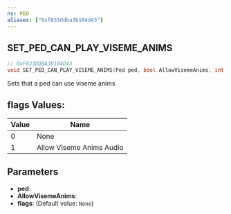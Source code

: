 ```yaml
---
ns: PED
aliases: ["0xf833ddba3b104d43"]
---
```

## SET_PED_CAN_PLAY_VISEME_ANIMS

```c
// 0xF833DDBA3B104D43
void SET_PED_CAN_PLAY_VISEME_ANIMS(Ped ped, bool AllowVisemeAnims, int flags);
```

Sets that a ped can use viseme anims

## flags Values:
| Value | Name |
| --- | --- |
| 0 | None |
| 1 | Allow Viseme Anims Audio |


## Parameters
* **ped**: 
* **AllowVisemeAnims**: 
* **flags**: (Default value: `None`)
